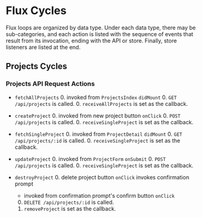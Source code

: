# Flux Cycles

Flux loops are organized by data type. Under each data type, there may
be sub-categories, and each action is listed with the sequence of events
that result from its invocation, ending with the API or store. Finally,
store listeners are listed at the end.

## Projects Cycles

### Projects API Request Actions

* `fetchAllProjects`
  0. invoked from `ProjectsIndex` `didMount`
  0. `GET /api/projects` is called.
  0. `receiveAllProjects` is set as the callback.

* `createProject`
  0. invoked from new project button `onClick`
  0. `POST /api/projects` is called.
  0. `receiveSingleProject` is set as the callback.

* `fetchSingleProject`
  0. invoked from `ProjectDetail` `didMount`
  0. `GET /api/projects/:id` is called.
  0. `receiveSingleProject` is set as the callback.

* `updateProject`
  0. invoked from `ProjectForm` `onSubmit`
  0. `POST /api/projects` is called.
  0. `receiveSingleProject` is set as the callback.

* `destroyProject`
  0. delete project button `onClick` invokes confirmation prompt
    - invoked from confirmation prompt's confirm button `onClick`
  0. `DELETE /api/projects/:id` is called.
  0. `removeProject` is set as the callback.
